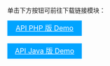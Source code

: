 单击下方按钮可前往下载链接模块：
<div style="background-color:#00A4FF; width: 170px; height: 35px; line-height:35px; text-align:center;"><a href="https://github.com/TencentCloud/wemeet-restapi-sdk-php" target="_blank"  style="color: white; font-size:16px;">API PHP 版 Demo</a></div>
<br>
<div style="background-color:#00A4FF; width: 170px; height: 35px; line-height:35px; text-align:center;"><a href="https://github.com/TencentCloud/wemeet-restapi-sdk-java" target="_blank"  style="color: white; font-size:16px;">API Java 版 Demo</a></div>
 
